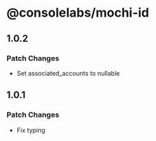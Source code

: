 # @consolelabs/mochi-id

## 1.0.2

### Patch Changes

- Set associated_accounts to nullable

## 1.0.1

### Patch Changes

- Fix typing
